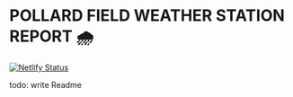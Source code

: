 # POLLARD FIELD WEATHER STATION REPORT 🌧

[![Netlify Status](https://api.netlify.com/api/v1/badges/6304e0fe-104e-4fda-b9d1-d5959b091239/deploy-status)](https://app.netlify.com/sites/pollard-weather/deploys)

todo: write Readme
